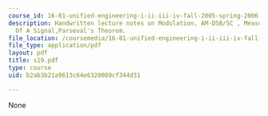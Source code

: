 ```yaml
---
course_id: 16-01-unified-engineering-i-ii-iii-iv-fall-2005-spring-2006
description: Handwritten lecture notes on Modulation, AM-DSB/SC , Measuring The Size
  Of A Signal,Parseval's Theorem.
file_location: /coursemedia/16-01-unified-engineering-i-ii-iii-iv-fall-2005-spring-2006/b2ab3b21a9613c64e6320089cf344d31_s19.pdf
file_type: application/pdf
layout: pdf
title: s19.pdf
type: course
uid: b2ab3b21a9613c64e6320089cf344d31

---
```

None